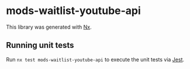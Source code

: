 # mods-waitlist-youtube-api

This library was generated with [Nx](https://nx.dev).

## Running unit tests

Run `nx test mods-waitlist-youtube-api` to execute the unit tests via [Jest](https://jestjs.io).
